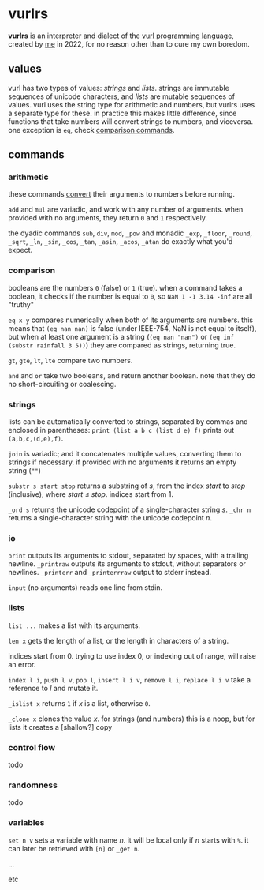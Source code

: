 # vurlrs

**vurlrs** is an interpreter and dialect of the [vurl programming language][esolangs], created by [me] in 2022, for no reason other than to cure my own boredom. 

[esolangs]: https://esolangs.org/wiki/Vurl
[me]: https://github.com/selaere

## values

vurl has two types of values: _strings_ and _lists_. strings are immutable sequences of unicode characters, and _lists_ are mutable sequences of values. vurl uses the string type for arithmetic and numbers, but vurlrs uses a separate type for these. in practice this makes little difference, since functions that take numbers will convert strings to numbers, and viceversa. one exception is `eq`, check [comparison commands](#comparison).

## commands

### arithmetic

these commands [convert] their arguments to numbers before running.

`add` and `mul` are variadic, and work with any number of arguments. when provided with no arguments, they return `0` and `1` respectively.

the dyadic commands `sub`, `div`, `mod`, `_pow` and monadic `_exp`, `_floor`, `_round`, `_sqrt`, `_ln`, `_sin`, `_cos`, `_tan`, `_asin`, `_acos`, `_atan` do exactly what you'd expect.

[convert]: https://doc.rust-lang.org/std/primitive.f64.html#method.from_str

### comparison

booleans are the numbers `0` (false) or `1` (true). when a command takes a boolean, it checks if the number is equal to `0`, so `NaN 1 -1 3.14 -inf` are all "truthy"

`eq x y` compares numerically when both of its arguments are numbers. this means that `(eq nan nan)` is false (under IEEE-754, NaN is not equal to itself), but when at least one argument is a string (`(eq nan "nan")` or `(eq inf (substr rainfall 3 5))`) they are compared as strings, returning true.

`gt`, `gte`, `lt`, `lte` compare two numbers.

`and` and `or` take two booleans, and return another boolean. note that they do no short-circuiting or coalescing.

### strings

lists can be automatically converted to strings, separated by commas and enclosed in parentheses: `print (list a b c (list d e) f)` prints out `(a,b,c,(d,e),f)`.

`join` is variadic; and it concatenates multiple values, converting them to strings if necessary. if provided with no arguments it returns an empty string (`""`)

`substr s start stop` returns a substring of _s_, from the index _start_ to _stop_ (inclusive), where _start_ ≤ _stop_. indices start from 1.

`_ord s` returns the unicode codepoint of a single-character string _s_. `_chr n` returns a single-character string with the unicode codepoint _n_.

### io

`print` outputs its arguments to stdout, separated by spaces, with a trailing newline. `_printraw` outputs its arguments to stdout, without separators or newlines. `_printerr` and `_printerrraw` output to stderr instead.

`input` (no arguments) reads one line from stdin.

### lists

`list ...` makes a list with its arguments.

`len x` gets the length of a list, or the length in characters of a string.

indices start from 0. trying to use index 0, or indexing out of range, will raise an error.

`index l i`, `push l v`, `pop l`, `insert l i v`, `remove l i`, `replace l i v` take a reference to _l_ and mutate it.

`_islist x` returns `1` if _x_ is a list, otherwise `0`.

`_clone x` clones the value _x_. for strings (and numbers) this is a noop, but for lists it creates a [shallow?] copy

### control flow

todo

### randomness

todo

### variables

`set n v` sets a variable with name _n_. it will be local only if _n_ starts with `%`. it can later be retrieved with `[n]` or `_get n`.

...

etc